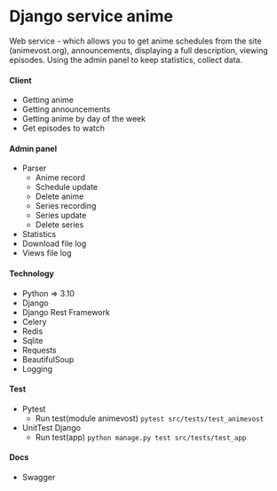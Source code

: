 # Django service anime
Web service - which allows you to get anime schedules from the site (animevost.org),
announcements, displaying a full description, viewing episodes. Using the admin panel to keep statistics, collect data.

#### Сlient
* Getting anime
* Getting announcements
* Getting anime by day of the week
* Get episodes to watch
#### Admin panel 
* Parser
    * Anime record
    * Schedule update
    * Delete anime
    * Series recording
    * Series update
    * Delete series
* Statistics
* Download file log 
* Views file log

#### Technology
* Python => 3.10 
* Django
* Django Rest Framework
* Celery
* Redis
* Sqlite 
* Requests
* BeautifulSoup
* Logging

#### Test
* Pytest
    * Run test(module animevost) `pytest src/tests/test_animevost`
* UnitTest Django
    * Run test(app) `python manage.py test src/tests/test_app`

#### Docs
* Swagger

